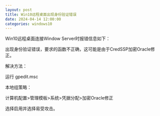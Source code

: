```yaml
---
layout: post
title: Win10远程桌面出现身份验证错误
date: 2024-04-14 12:00:00
categories: windows10
---
```

Win10远程桌面连接Window Server时报错信息如下：

出现身份验证错误，要求的函数不正确，这可能是由于CredSSP加密Oracle修正。

解决方法：

运行 gpedit.msc

本地组策略：

计算机配置>管理模板>系统>凭据分配>加密Oracle修正

选择启用并选择易受攻击。